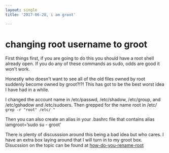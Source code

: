 ```yaml
---
layout: single
title: '2017-06-28, i am groot'

---
```


# changing root username to groot
First things first, if you are going to do this you should have a root shell already open.   If you do any of these commands as sudo, odds are good it won't work.

Honestly who doesn't want to see all of the old files owned by root suddenly become owned by groot?!?!  This has got to be the best worst idea I have had in a while.  

I changed the account name in /etc/passwd, /etc/shadow, /etc/group, and /etc/gshadow and /etc/sudoers. Then grepped for the name root in /etc/   `grep -r "root" /etc/ "`


Then you can also create an alias in your .bashrc file that contains
alias iamgroot=’sudo su - groot’

There is plenty of discusssion around this being a bad idea but who cares.  I have an extra box laying around that I will turn in to my groot box.
Disucssion on the topic can be found at 
[how-do-you-rename-root](https://unix.stackexchange.com/questions/8447/how-do-you-rename-root "how-do-you-rename-root")
